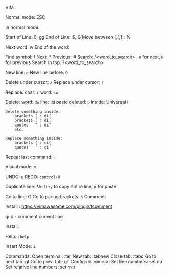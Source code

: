 VIM

Normal mode: ESC

In normal mode:

Start of Line: 0, gg
End of Line: $, G
Move between (,{,[ : %

Next word: w
End of the word: 

Find symbol: f<symbol>
Next: *
Previous: #
Search: /<word_to_search> ,  `n` for next, `N` for previous
Search in top: ?<word_to_search>

New line: `o`
New line before: `O`

Delete under cursor: `x` 
Replace under cursor: `r`

Replace:
    char: `r`
    word: `cw`

Delete:
	word: `dw`
	line: `dd`
	paste deleted: `p`
Inside:
    Universal <command>i<char>
    
    Delete something inside:
        brackets ( : di(
        brackets [ : di[
        quotes   " : di"
        etc.
 
    Replace something inside:
        brackets { : ci{
        quotes   ' : ci'


Repeat last command: `.`

Visual mode: `v`

UNDO: `u`
REDO: `control+R`

Duplicate line: `Shift+y` to copy entire line, `p` for paste

Go to line: <line number> G
Go to paring brackets: `%`
Comment:

Install : https://vimawesome.com/plugin/tcomment

gcc - comment current line

Install: 

Help: `:help`


Insert Mode: `i`

Commands:
    Open terminal: :ter
    New tab: :tabnew
    Close tab: :tabc
        Go to next tab: gt
        Go to prev. tab: gT
Config<in .vimrc>:
    Set line numbers: set nu
    Set relative line numbers: set rnu
    
